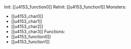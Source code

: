 Init: [[u4153_function0]]
ReInit: [[u4153_function1]]
Monsters:
- [[u4153_char0]]
- [[u4153_char1]]
- [[u4153_char2]]
- [[u4153_char3]]
Functions:
- [[u4153_function0]]
- [[u4153_function1]]
